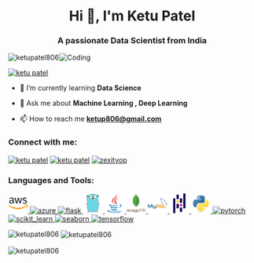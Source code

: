 <h1 align="center">Hi 👋, I'm Ketu Patel</h1>
<h3 align="center">A passionate Data Scientist from India</h3>
<img align="right" alt="Coding" width="400" src="https://miro.medium.com/v2/resize:fit:4800/format:webp/0*T1cCUF87hdwBEruJ.gif">
<p align="left"> <img src="https://komarev.com/ghpvc/?username=ketupatel806&label=Profile%20views&color=0e75b6&style=flat" alt="ketupatel806" /> </p>

<p align="left"> <a href="https://twitter.com/ketu patel" target="blank"><img src="https://img.shields.io/twitter/follow/ketu patel?logo=twitter&style=for-the-badge" alt="ketu patel" /></a> </p>

- 🌱 I’m currently learning **Data Science**

- 💬 Ask me about **Machine Learning , Deep Learning**

- 📫 How to reach me **ketup806@gmail.com**

<h3 align="left">Connect with me:</h3>
<p align="left">
<a href="https://twitter.com/ketu patel" target="blank"><img align="center" src="https://raw.githubusercontent.com/rahuldkjain/github-profile-readme-generator/master/src/images/icons/Social/twitter.svg" alt="ketu patel" height="30" width="40" /></a>
<a href="www.linkedin.com/in/ketu-patel-b27172227" target="blank"><img align="center" src="https://raw.githubusercontent.com/rahuldkjain/github-profile-readme-generator/master/src/images/icons/Social/linked-in-alt.svg" alt="ketu patel" height="30" width="40" /></a>
<a href="https://kaggle.com/zexityop" target="blank"><img align="center" src="https://raw.githubusercontent.com/rahuldkjain/github-profile-readme-generator/master/src/images/icons/Social/kaggle.svg" alt="zexityop" height="30" width="40" /></a>
</p>

<h3 align="left">Languages and Tools:</h3>
<p align="left"> <a href="https://aws.amazon.com" target="_blank" rel="noreferrer"> <img src="https://raw.githubusercontent.com/devicons/devicon/master/icons/amazonwebservices/amazonwebservices-original-wordmark.svg" alt="aws" width="40" height="40"/> </a> <a href="https://azure.microsoft.com/en-in/" target="_blank" rel="noreferrer"> <img src="https://www.vectorlogo.zone/logos/microsoft_azure/microsoft_azure-icon.svg" alt="azure" width="40" height="40"/> </a> <a href="https://flask.palletsprojects.com/" target="_blank" rel="noreferrer"> <img src="https://www.vectorlogo.zone/logos/pocoo_flask/pocoo_flask-icon.svg" alt="flask" width="40" height="40"/> </a> <a href="https://golang.org" target="_blank" rel="noreferrer"> <img src="https://raw.githubusercontent.com/devicons/devicon/master/icons/go/go-original.svg" alt="go" width="40" height="40"/> </a> <a href="https://www.java.com" target="_blank" rel="noreferrer"> <img src="https://raw.githubusercontent.com/devicons/devicon/master/icons/java/java-original.svg" alt="java" width="40" height="40"/> </a> <a href="https://www.mongodb.com/" target="_blank" rel="noreferrer"> <img src="https://raw.githubusercontent.com/devicons/devicon/master/icons/mongodb/mongodb-original-wordmark.svg" alt="mongodb" width="40" height="40"/> </a> <a href="https://www.mysql.com/" target="_blank" rel="noreferrer"> <img src="https://raw.githubusercontent.com/devicons/devicon/master/icons/mysql/mysql-original-wordmark.svg" alt="mysql" width="40" height="40"/> </a> <a href="https://pandas.pydata.org/" target="_blank" rel="noreferrer"> <img src="https://raw.githubusercontent.com/devicons/devicon/2ae2a900d2f041da66e950e4d48052658d850630/icons/pandas/pandas-original.svg" alt="pandas" width="40" height="40"/> </a> <a href="https://www.python.org" target="_blank" rel="noreferrer"> <img src="https://raw.githubusercontent.com/devicons/devicon/master/icons/python/python-original.svg" alt="python" width="40" height="40"/> </a> <a href="https://pytorch.org/" target="_blank" rel="noreferrer"> <img src="https://www.vectorlogo.zone/logos/pytorch/pytorch-icon.svg" alt="pytorch" width="40" height="40"/> </a> <a href="https://scikit-learn.org/" target="_blank" rel="noreferrer"> <img src="https://upload.wikimedia.org/wikipedia/commons/0/05/Scikit_learn_logo_small.svg" alt="scikit_learn" width="40" height="40"/> </a> <a href="https://seaborn.pydata.org/" target="_blank" rel="noreferrer"> <img src="https://seaborn.pydata.org/_images/logo-mark-lightbg.svg" alt="seaborn" width="40" height="40"/> </a> <a href="https://www.tensorflow.org" target="_blank" rel="noreferrer"> <img src="https://www.vectorlogo.zone/logos/tensorflow/tensorflow-icon.svg" alt="tensorflow" width="40" height="40"/> </a> </p>

<p><img align="left" src="https://github-readme-stats.vercel.app/api/top-langs?username=ketupatel806&show_icons=true&locale=en&layout=compact" alt="ketupatel806" /></p>

<p>&nbsp;<img align="center" src="https://github-readme-stats.vercel.app/api?username=ketupatel806&show_icons=true&locale=en" alt="ketupatel806" /></p>

<p><img align="center" src="https://github-readme-streak-stats.herokuapp.com/?user=ketupatel806&" alt="ketupatel806" /></p>
